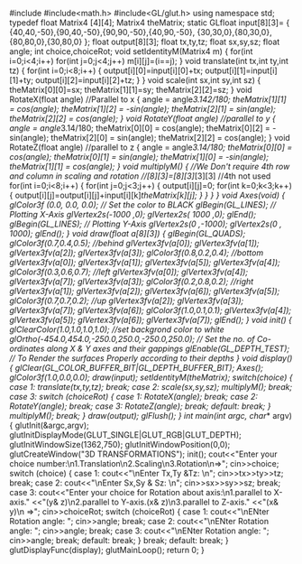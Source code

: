 #include<iostream>
#include<math.h>
#include<GL/glut.h>
using namespace std;
typedef float Matrix4 [4][4];
Matrix4 theMatrix;
static GLfloat input[8][3]=
{
 {40,40,-50},{90,40,-50},{90,90,-50},{40,90,-50},
 {30,30,0},{80,30,0},{80,80,0},{30,80,0}
};
float output[8][3];
float tx,ty,tz;
float sx,sy,sz;
float angle;
int choice,choiceRot;
void setIdentityM(Matrix4 m)
{
for(int i=0;i<4;i++)
 for(int j=0;j<4;j++)
 m[i][j]=(i==j);
}
void translate(int tx,int ty,int tz)
{
for(int i=0;i<8;i++)
{
output[i][0]=input[i][0]+tx;
output[i][1]=input[i][1]+ty;
output[i][2]=input[i][2]+tz;
}
}
void scale(int sx,int sy,int sz)
{
 theMatrix[0][0]=sx;
 theMatrix[1][1]=sy;
 theMatrix[2][2]=sz;
}
void RotateX(float angle) //Parallel to x
{
angle = angle*3.142/180;
 theMatrix[1][1] = cos(angle);
theMatrix[1][2] = -sin(angle);
theMatrix[2][1] = sin(angle);
theMatrix[2][2] = cos(angle);
}
void RotateY(float angle) //parallel to y
{
angle = angle*3.14/180;
theMatrix[0][0] = cos(angle);
theMatrix[0][2] = -sin(angle);
theMatrix[2][0] = sin(angle);
theMatrix[2][2] = cos(angle);
}
void RotateZ(float angle) //parallel to z
{
angle = angle*3.14/180;
theMatrix[0][0] = cos(angle);
theMatrix[0][1] = sin(angle);
theMatrix[1][0] = -sin(angle);
theMatrix[1][1] = cos(angle);
}
void multiplyM()
{
//We Don't require 4th row and column in scaling and rotation
//[8][3]=[8][3]*[3][3] //4th not used
for(int i=0;i<8;i++)
{
 for(int j=0;j<3;j++)
 {
 output[i][j]=0;
 for(int k=0;k<3;k++)
 {
 output[i][j]=output[i][j]+input[i][k]*theMatrix[k][j];
 }
 }
}
}
void Axes(void)
{
glColor3f (0.0, 0.0, 0.0); // Set the color to BLACK
glBegin(GL_LINES); // Plotting X-Axis
glVertex2s(-1000 ,0);
glVertex2s( 1000 ,0);
glEnd();
glBegin(GL_LINES); // Plotting Y-Axis
glVertex2s(0 ,-1000);
glVertex2s(0 , 1000);
glEnd();
}
void draw(float a[8][3])
{
 glBegin(GL_QUADS);
 glColor3f(0.7,0.4,0.5); //behind
 glVertex3fv(a[0]);
 glVertex3fv(a[1]);
 glVertex3fv(a[2]);
 glVertex3fv(a[3]);
 glColor3f(0.8,0.2,0.4); //bottom
 glVertex3fv(a[0]);
 glVertex3fv(a[1]);
 glVertex3fv(a[5]);
 glVertex3fv(a[4]);
 glColor3f(0.3,0.6,0.7); //left
 glVertex3fv(a[0]);
 glVertex3fv(a[4]);
 glVertex3fv(a[7]);
 glVertex3fv(a[3]);
 glColor3f(0.2,0.8,0.2); //right
glVertex3fv(a[1]);
glVertex3fv(a[2]);
glVertex3fv(a[6]);
glVertex3fv(a[5]);
glColor3f(0.7,0.7,0.2); //up
glVertex3fv(a[2]);
glVertex3fv(a[3]);
glVertex3fv(a[7]);
glVertex3fv(a[6]);
glColor3f(1.0,0.1,0.1);
glVertex3fv(a[4]);
glVertex3fv(a[5]);
glVertex3fv(a[6]);
glVertex3fv(a[7]);
glEnd();
}
void init()
{
 glClearColor(1.0,1.0,1.0,1.0); //set backgrond color to white
 glOrtho(-454.0,454.0,-250.0,250.0,-250.0,250.0);
 // Set the no. of Co-ordinates along X & Y axes and their gappings
 glEnable(GL_DEPTH_TEST);
 // To Render the surfaces Properly according to their depths
}
void display()
{
glClear(GL_COLOR_BUFFER_BIT|GL_DEPTH_BUFFER_BIT);
Axes();
glColor3f(1.0,0.0,0.0);
draw(input);
setIdentityM(theMatrix);
switch(choice)
{
case 1:
 translate(tx,ty,tz);
 break;
case 2:
 scale(sx,sy,sz);
multiplyM();
 break;
case 3:
 switch (choiceRot) {
 case 1:
 RotateX(angle);
 break;
 case 2: RotateY(angle);
 break;
 case 3:
 RotateZ(angle);
 break;
 default:
 break;
 }
multiplyM();
 break;
}
draw(output);
glFlush();
}
int main(int argc, char** argv)
{
 glutInit(&argc,argv);
 glutInitDisplayMode(GLUT_SINGLE|GLUT_RGB|GLUT_DEPTH);
 glutInitWindowSize(1362,750);
 glutInitWindowPosition(0,0);
 glutCreateWindow("3D TRANSFORMATIONS");
 init();
 cout<<"Enter your choice number:\n1.Translation\n2.Scaling\n3.Rotation\n=>";
 cin>>choice;
 switch (choice) {
 case 1:
 cout<<"\nEnter Tx,Ty &Tz: \n";
 cin>>tx>>ty>>tz;
 break;
 case 2:
 cout<<"\nEnter Sx,Sy & Sz: \n";
 cin>>sx>>sy>>sz;
 break;
 case 3:
 cout<<"Enter your choice for Rotation about axis:\n1.parallel to X-axis."
 <<"(y& z)\n2.parallel to Y-axis.(x& z)\n3.parallel to Z-axis."
 <<"(x& y)\n =>";
 cin>>choiceRot;
 switch (choiceRot) {
 case 1:
 cout<<"\nENter Rotation angle: ";
 cin>>angle;
 break;
 case 2:
 cout<<"\nENter Rotation angle: ";
 cin>>angle;
 break;
 case 3:
 cout<<"\nENter Rotation angle: ";
 cin>>angle;
 break;
 default:
 break;
 }
 break;
 default:
 break;
 }
 glutDisplayFunc(display);
 glutMainLoop();
return 0;
}
